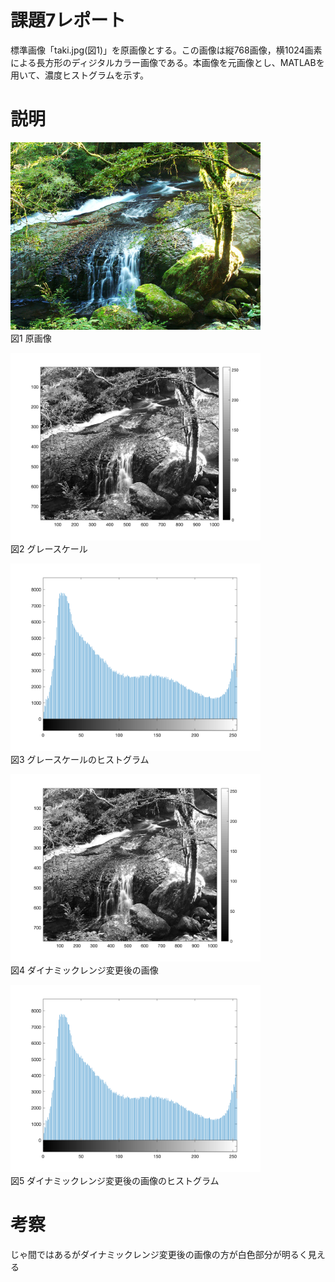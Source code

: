 # 課題7レポート
標準画像「taki.jpg(図1)」を原画像とする。この画像は縦768画像，横1024画素による長方形のディジタルカラー画像である。本画像を元画像とし、MATLABを用いて、濃度ヒストグラムを示す。

# 説明
<img src="https://github.com/SamuraiProject/lecture_image_processing/blob/master/images/origin/taki.jpg" width="400"><br />
図1 原画像 

<img src="https://github.com/SamuraiProject/lecture_image_processing/blob/master/images/kadai7/taki-gs.png" width="400"><br />
図2 グレースケール

<img src="https://github.com/SamuraiProject/lecture_image_processing/blob/master/images/kadai7/taki-gs-histgram.png" width="400"><br />
図3 グレースケールのヒストグラム

<img src="https://github.com/SamuraiProject/lecture_image_processing/blob/master/images/kadai7/taki-dynamic.png" width="400"><br />
図4 ダイナミックレンジ変更後の画像

<img src="https://github.com/SamuraiProject/lecture_image_processing/blob/master/images/kadai7/taki-dynamic-histgram.png" width="400"><br />
図5 ダイナミックレンジ変更後の画像のヒストグラム

# 考察
じゃ間ではあるがダイナミックレンジ変更後の画像の方が白色部分が明るく見える
